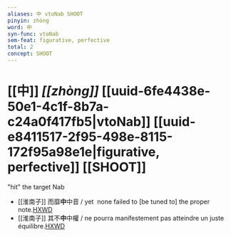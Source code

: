 ```yaml
---
aliases: 中 vtoNab SHOOT
pinyin: zhòng
word: 中
syn-func: vtoNab
sem-feat: figurative, perfective
total: 2
concept: SHOOT 
---
```

# [[中]] *[[zhòng]]*  [[uuid-6fe4438e-50e1-4c1f-8b7a-c24a0f417fb5|vtoNab]] [[uuid-e8411517-2f95-498e-8115-172f95a98e1e|figurative, perfective]] [[SHOOT]]
"hit" the target Nab
 - [[淮南子]] 而靡**中**中音 / yet  none failed to [be tuned to] the proper note.[HXWD](https://hxwd.org/textview.html?location=KR3j0010_tls_013-3a.36)
 - [[淮南子]] 其不**中**中權 / ne pourra manifestement pas atteindre un juste équilibre.[HXWD](https://hxwd.org/textview.html?location=KR3j0010_tls_013-6a.45)